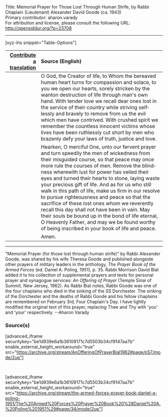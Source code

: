 <html>
<head></head>
<body>
Title: Memorial Prayer for Those Lost Through Human Strife, by Rabbi Chaplain (Lieutenant) Alexander David Goode (ca. 1943)<br />
Primary contributor: aharon.varady<br />
For attribution and license, please consult the following URL: <a href="http://opensiddur.org/?p=23708">http://opensiddur.org/?p=23708</a>
<p />
<hr />

[xyz-ihs snippet="Table-Options"]<table style="margin-left: auto; margin-right: auto;" class="draggable">
<thead><tr><th id="x" style="text-align: right;"><a href="/translate/" target="_blank" rel="noopener">Contribute a translation</a></th><th style="text-align: left;">Source (English)</th></tr></thead>
<tbody>
<tr><td style="vertical-align:top;">
<div class="liturgy" lang="he">

</span></div></td>
 
<td style="vertical-align:top;">
<div class="english" lang="en">
O God, the Creator of life, 
to Whom the bereaved human heart turns for compassion and solace, 
to you we open our hearts, 
sorely stricken by the wanton destruction of life through man's own hand. 
With tender love we recall dear ones lost in the service of their country 
while striving selflessly and bravely 
to remove from us the evil which men have contrived. 
With crushed spirit we remember the countless innocent victims 
whose lives have been ruthlessly cut short 
by men who brazenly defy your laws of truth, justice and love.
</div></td></tr>


<tr><td style="vertical-align:top;">
<div class="liturgy" lang="he">

</span></div></td>
 
<td style="vertical-align:top;">
<div class="english" lang="en">
Hearken, O merciful One, unto our fervent prayer 
and turn speedily the men of wickedness from their misguided course, 
so that peace may once more rule the courses of men. 
Remove the blindness wherewith lust for power 
has veiled their eyes 
and turned their hearts to stone, 
laying waste your precious gift of life. 
And as for us who still walk in this path of life, 
make us firm in our resolve to pursue righteousness and peace 
so that the sacrifice of these lost ones 
whom we reverently recall this day 
shall not have been in vain. 
May their souls be bound up in the bond of life eternal, O Heavenly Father, 
and may we be found worthy of being inscribed in your book of life and peace.
</div></td></tr>


<tr><td style="vertical-align:top;">
<div class="liturgy" lang="he">

</span></div></td>
 
<td style="vertical-align:top;">
<div class="english" lang="en">
Amen.
</div></td></tr>
</tbody></table>

<hr />

"Memorial Prayer (for those lost through human strife)" by Rabbi Alexander Goode, was shared by his wife Theresa Goode and published alongside other prayers of military leaders in the anthology, <em>The Prayer Book of the Armed Forces</em> (ed. Daniel A. Poling, 1951), p. 35. Rabbi Morrison David Bial added it to his collection of supplemental prayers and texts for personal prayer and synagogue services: <em>An Offering of Prayer</em> (Temple Sinai of Summit, New Jersey, 1962). As Rabbi Bial notes, Rabbi Goode was one of the four chaplains who died in the sinking of the SS Dorchester. The sinking of the Dorchester and the deaths of Rabbi Goode and his fellow chaplains are remembered on February 3rd, Four Chaplain's Day. I have lightly modified the original text of this prayer, replacing Thee and Thy with 'you' and 'your' respectively. --Aharon Varady


<h3>Source(s)</h3>

[advanced_iframe securitykey="be1d939e6a1b36109171c7d5503b34cf9147aa7b" enable_external_height_workaround="true" src="https://archive.org/stream/AnOfferingOfPrayerBial1962#page/n57/mode/2up"]

&nbsp;

[advanced_iframe securitykey="be1d939e6a1b36109171c7d5503b34cf9147aa7b" enable_external_height_workaround="true" src="https://archive.org/stream/the-armed-forces-prayer-book-daniel-a-poling-1951/The%20Armed%20Forces%20Prayer%20Book%20%28Daniel%20A.%20Poling%201951%29#page/34/mode/2up"]

&nbsp;
</body>
</html>